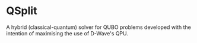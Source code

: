 # QSplit

A hybrid (classical-quantum) solver for QUBO problems developed with the intention of maximising the use of D-Wave's QPU.
